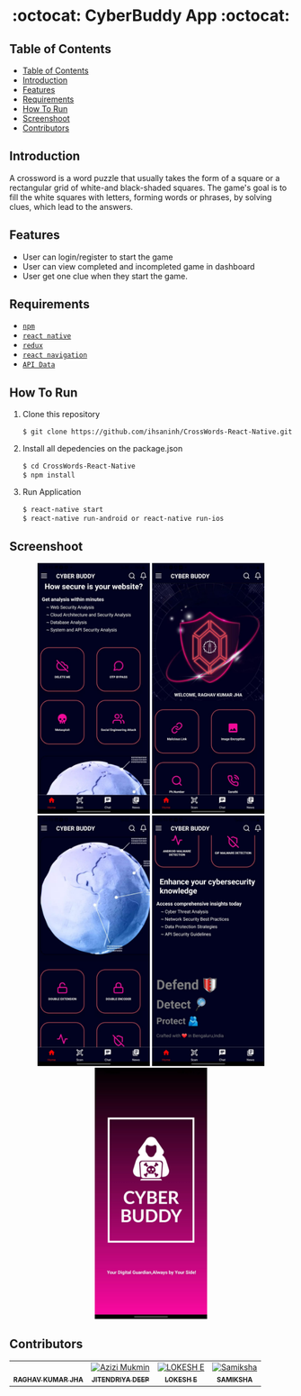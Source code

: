 <h1 align="center">:octocat: CyberBuddy App :octocat:</h1>

## Table of Contents

- [Table of Contents](#table-of-contents)
- [Introduction](#introduction)
- [Features](#features)
- [Requirements](#requirements)
- [How To Run](#how-to-run)
- [Screenshoot](#screenshoot)
- [Contributors](#contributors)

## Introduction
A crossword is a word puzzle that usually takes the form of a square or a rectangular grid of white-and black-shaded squares. The game's goal is to fill the white squares with letters, forming words or phrases, by solving clues, which lead to the answers.


## Features
* User can login/register to start the game
* User can view completed and incompleted game in dashboard
* User get one clue when they start the game.

## Requirements
* [`npm`](https://www.npmjs.com/get-npm)
* [`react native`](https://facebook.github.io/react-native)
* [`redux`](https://redux.js.org/)
* [`react navigation`](https://reactnavigation.org/)
* [`API Data`](https://github.com/ihsaninh/crossword-api)


## How To Run

1. Clone this repository
   ```
   $ git clone https://github.com/ihsaninh/CrossWords-React-Native.git
   ```
2. Install all depedencies on the package.json
   ```
   $ cd CrossWords-React-Native
   $ npm install
   ```
3. Run Application
   ```
   $ react-native start
   $ react-native run-android or react-native run-ios
   ```
## Screenshoot
<div align="center">
    <img width="200" src="./images/1.jpeg">   
    <img width="200" src="./images/2.jpeg">  
    <img width="200" src="./images/3.jpeg">    
    <img width="200" src="./images/4.jpeg">
    <img width="200" src="./images/5.jpeg">   

</div>


## Contributors
<center>
  <table>
    <tr>
      <td align="center">
        <a href="https://github.com/raghav029>
          <img width="100" src="https://avatars.githubusercontent.com/u/104291406?v=4" alt="RAGHAV "><br/>
          <sub><b>RAGHAV KUMAR JHA</b></sub>
        </a>
      </td>
      <td align="center">
        <a href="https://github.com/jitendriyadeep">
          <img width="100" src="https://avatars.githubusercontent.com/u/110286705?v=4" alt="Azizi Mukmin"><br/>
          <sub><b>JITENDRIYA DEEP</b></sub>
        </a>
      </td>
       <td align="center">
        <a href="https://github.com/loki2107">
          <img width="100" src="https://avatars.githubusercontent.com/u/107473210?v=4" alt="LOKESH E"><br/>
          <sub><b>LOKESH E</b></sub>
        </a>
      </td>
      <td align="center">
        <a href="https://github.com/Sammy-100">
          <img width="100" src="https://avatars3.githubusercontent.com/u/39334864?s=460&v=4](https://avatars.githubusercontent.com/u/107463781?v=4" alt="Samiksha"><br/>
          <sub><b>SAMIKSHA </b></sub>
        </a>
      </td>
    </tr>
  </table>
</center>
